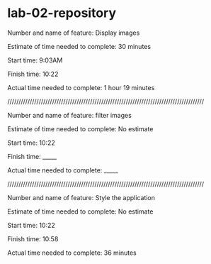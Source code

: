 # lab-02-repository

Number and name of feature: Display images

Estimate of time needed to complete: 30 minutes

Start time: 9:03AM

Finish time: 10:22

Actual time needed to complete: 1 hour 19 minutes

////////////////////////////////////////////////////////////////////////////////////////

Number and name of feature: filter images

Estimate of time needed to complete: No estimate

Start time: 10:22

Finish time: _____

Actual time needed to complete: _____

////////////////////////////////////////////////////////////////////////////////////////

Number and name of feature: Style the application

Estimate of time needed to complete: No estimate

Start time: 10:22

Finish time: 10:58

Actual time needed to complete: 36 minutes